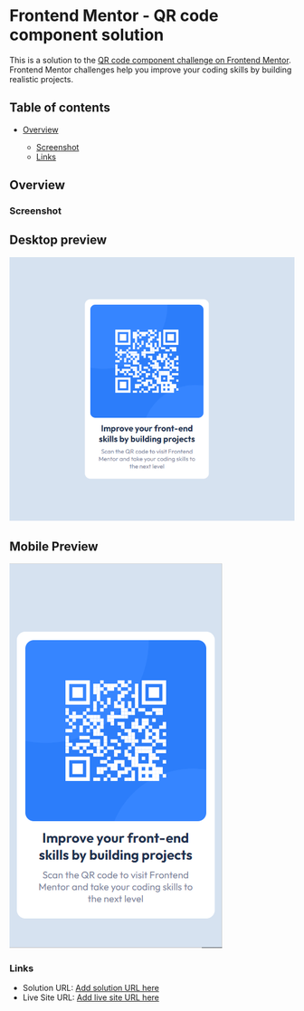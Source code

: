 # Frontend Mentor - QR code component solution

This is a solution to the [QR code component challenge on Frontend Mentor](https://www.frontendmentor.io/challenges/qr-code-component-iux_sIO_H). Frontend Mentor challenges help you improve your coding skills by building realistic projects.

## Table of contents

- [Overview](#overview)

  - [Screenshot](#screenshot)
  - [Links](#links)

## Overview

### Screenshot

## Desktop preview

![Desktop preview](./design/qr-code%20desktop%20preview.png)

## Mobile Preview

![Mobile preview](./design/qr-code%20mobile%20preview.png)

### Links

- Solution URL: [Add solution URL here](https://github.com/korede2000/korede2000.github.io)
- Live Site URL: [Add live site URL here](https://korede2000.github.io)
